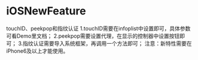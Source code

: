 # iOSNewFeature
touchID、peekpop和指纹认证
1.touchID需要在infoplist中设置即可，具体参数可看Demo里文档；
2.peekpop需要设置代理，在显示的控制器中设置按钮即可；
3.指纹认证需要导入系统框架，再调用一个方法即可；
注意：新特性需要在iPhone6及以上才能使用。
